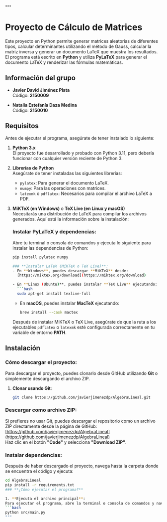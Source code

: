 """
# Proyecto de Cálculo de Matrices

Este proyecto en Python permite generar matrices aleatorias de diferentes tipos, calcular determinantes utilizando el método de Gauss, calcular la matriz inversa y generar un documento LaTeX que muestra los resultados. El programa está escrito en **Python** y utiliza **PyLaTeX** para generar el documento LaTeX y renderizar las fórmulas matemáticas.

## Información del grupo

- **Javier David Jiménez Plata**  
  Código: **2150009**

- **Natalia Estefanía Daza Medina**  
  Código: **2150010**

## Requisitos

Antes de ejecutar el programa, asegúrate de tener instalado lo siguiente:

1. **Python 3.x**  
   El proyecto fue desarrollado y probado con Python 3.11, pero debería funcionar con cualquier versión reciente de Python 3.

2. **Librerías de Python**  
   Asegúrate de tener instaladas las siguientes librerías:
   - `pylatex`: Para generar el documento LaTeX.
   - `numpy`: Para las operaciones con matrices.
   - `latexmk` o `pdflatex`: Necesarios para compilar el archivo LaTeX a PDF.

3. **MiKTeX (en Windows)** o **TeX Live (en Linux y macOS)**  
   Necesitarás una distribución de LaTeX para compilar los archivos generados. Aquí está la información sobre la instalación:

   ### **Instalar PyLaTeX y dependencias**:

   Abre tu terminal o consola de comandos y ejecuta lo siguiente para instalar las dependencias de Python:
   ```bash
   pip install pylatex numpy

   ### **Instalar LaTeX (MiKTeX o TeX Live)**:
   - En **Windows**, puedes descargar **MiKTeX** desde:  
     [https://miktex.org/download](https://miktex.org/download)
   
   - En **Linux (Ubuntu)**, puedes instalar **TeX Live** ejecutando:
     ```bash
     sudo apt-get install texlive-full
     ```

   - En **macOS**, puedes instalar **MacTeX** ejecutando:
     ```bash
     brew install --cask mactex
     ```

   Después de instalar MiKTeX o TeX Live, asegúrate de que la ruta a los ejecutables `pdflatex` o `latexmk` esté configurada correctamente en tu variable de entorno **PATH**.

## Instalación

### **Cómo descargar el proyecto**:
Para descargar el proyecto, puedes clonarlo desde GitHub utilizando **Git** o simplemente descargando el archivo ZIP.

1. **Clonar usando Git**:
   ```bash
   git clone https://github.com/javierjimenezdp/AlgebraLineal.git
### **Descargar como archivo ZIP**:
   Si prefieres no usar Git, puedes descargar el repositorio como un archivo ZIP directamente desde la página de GitHub:
   [https://github.com/javierjimenezdp/AlgebraLineal](https://github.com/javierjimenezdp/AlgebraLineal)  
   Haz clic en el botón **"Code"** y selecciona **"Download ZIP"**.

### **Instalar dependencias**:
   Después de haber descargado el proyecto, navega hasta la carpeta donde se encuentra el código y ejecuta:
   ```bash
   cd AlgebraLineal
   pip install -r requirements.txt
### **¿Cómo ejecutar el programa?**

1. **Ejecuta el archivo principal**:
   Para ejecutar el programa, abre la terminal o consola de comandos y navega a la carpeta donde descargaste el proyecto. Luego ejecuta el siguiente comando:
   ```bash
   python src/main.py
"""

